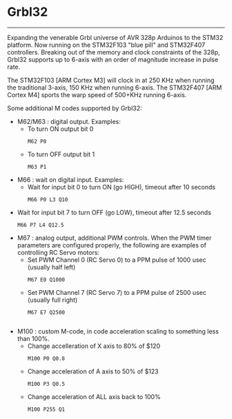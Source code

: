 # Grbl32
***

Expanding the venerable Grbl universe of AVR 328p Arduinos to the STM32 platform.  Now running on the STM32F103 "blue pill" and STM32F407 controllers. Breaking out of the memory and clock constraints of the 328p, Grbl32 supports up to 6-axis with an order of magnitude increase in pulse rate. 

The STM32F103 [ARM Cortex M3] will clock in at 250 KHz when running the traditional 3-axis,  150 KHz when running 6-axis.
The STM32F407 [ARM Cortex M4] sports the warp speed of 500+KHz running 6-axis.

Some additional M codes supported by Grbl32:
* M62/M63 : digital output. Examples:
  * To turn ON output bit 0
    ```
    M62 P0
    ```
  * To turn OFF output bit 1
    ```
    M63 P1
    ```
* M66 : wait on digital input. Examples:
  * Wait for input bit 0 to turn ON (go HIGH), timeout after 10 seconds
    ```
    M66 P0 L3 Q10
    ```
 * Wait for input bit 7 to turn OFF (go LOW), timeout after 12.5 seconds
    ```
    M66 P7 L4 Q12.5
    ```
* M67 : analog output, additional PWM controls. When the PWM timer parameters are configured properly, the following are examples of controlling RC Servo motors:
  * Set PWM Channel 0 (RC Servo 0) to a PPM pulse of 1000 usec (usually half left)
    ```
    M67 E0 Q1000
    ```
  * Set PWM Channel 7 (RC Servo 7) to a PPM pulse of 2500 usec (usually full right)
    ```
    M67 E7 Q2500
   ```
* M100 : custom M-code, in code acceleration scaling to something less than 100%.
  * Change accelleration of X axis to 80% of $120
    ```
    M100 P0 Q0.8
    ```
  * Change acceleration of A axis to 50% of $123
    ```
    M100 P3 Q0.5
    ```
  * Change acceleration of ALL axis back to 100%
    ```
    M100 P255 Q1
    ```